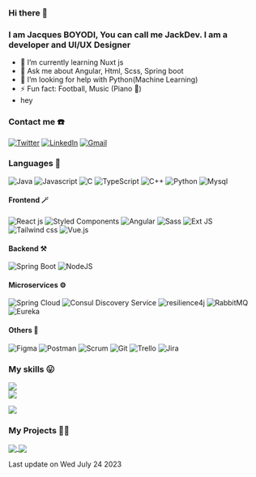 ### Hi there 👋
### I am Jacques BOYODI, You can call me JackDev. I am a developer and UI/UX Designer

- 🔭 I’m currently learning Nuxt js
- 💬 Ask me about Angular, Html, Scss, Spring boot
- 🤔 I’m looking for help with Python(Machine Learning)
- ⚡ Fun fact: Football, Music (Piano 🎹)
- hey

### Contact me ☎️
[![Twitter](https://img.shields.io/badge/Twitter-%231DA1F2.svg?logo=Twitter&logoColor=white)](https://twitter.com/JBoyodi)
[![LinkedIn](https://img.shields.io/badge/LinkedIn-%237289DA.svg?logo=LinkedIn&logoColor=white)](https://www.linkedin.com/in/londou-jacques-boyodi)
[![Gmail](https://img.shields.io/badge/Yahoo-purple.svg?logo=yahoo&logoColor=white)](mailto:jacquesboyodi@yahoo.fr)


### Languages 🎨

![Java](https://img.shields.io/badge/java-%230095D5.svg?style=for-the-badge&logo=java&logoColor=white) ![Javascript](https://img.shields.io/badge/javascript-yellow.svg?style=for-the-badge&logo=javascript&logoColor=black) ![C](https://img.shields.io/badge/c-%23239120.svg?style=for-the-badge&logo=c&logoColor=white) ![TypeScript](https://img.shields.io/badge/typescript-%23007ACC.svg?style=for-the-badge&logo=typescript&logoColor=white) ![C++](https://img.shields.io/badge/c++-F54A2A?style=for-the-badge&logo=c++&logoColor=white) ![Python](https://img.shields.io/badge/python-3670A0?style=for-the-badge&logo=python&logoColor=ffdd54) ![Mysql](https://img.shields.io/badge/mysql-orange?style=for-the-badge&logo=mysql&logoColor=blue)

#### Frontend 🪄

![React js](https://img.shields.io/badge/react-%2320232a.svg?style=for-the-badge&logo=react&logoColor=%2361DAFB) ![Styled Components](https://img.shields.io/badge/styled--components-DB7093?style=for-the-badge&logo=styled-components&logoColor=white) ![Angular](https://img.shields.io/badge/angular-%23f1413d.svg?style=for-the-badge&logo=angular&logoColor=white) ![Sass](https://img.shields.io/badge/sass-black?style=for-the-badge&logo=sass&logoColor=pink) ![Ext JS](https://img.shields.io/badge/sencha-ext%20js-blue.svg?style=for-the-badge&logo=sencha&logoColor=white) ![Tailwind css](https://img.shields.io/badge/tailwind%20css-%2320232a.svg?style=for-the-badge&logo=tailwindcss&logoColor=%2361DAFB) ![Vue.js](https://img.shields.io/badge/vue%20js-%2320232a.svg?style=for-the-badge&logo=vue.js&logoColor=green)
 
 

#### Backend ⚒️

![Spring Boot](https://img.shields.io/badge/springBoot-%23239120.svg?style=for-the-badge&logo=spring-boot&logoColor=white) ![NodeJS](https://img.shields.io/badge/node.js-6DA55F?style=for-the-badge&logo=node.js&logoColor=white) 

#### Microservices ⚙️

![Spring Cloud](https://img.shields.io/badge/spring%20cloud-%23239120.svg?style=for-the-badge&logo=springcloudconfig&logoColor=white) ![Consul Discovery Service](https://img.shields.io/badge/consul%20discovery-pink.svg?style=for-the-badge&logo=consul&logoColor=white) ![resilience4j](https://img.shields.io/badge/resilience4j-green.svg?style=for-the-badge&logo=resilience4j&logoColor=white) ![RabbitMQ](https://img.shields.io/badge/rabbitmq-orange.svg?style=for-the-badge&logo=rabbitmq&logoColor=white) ![Eureka](https://img.shields.io/badge/eureka-green.svg?style=for-the-badge&logo=eureka&logoColor=white)

 
#### Others 🏹

![Figma](https://img.shields.io/badge/figma-%23F24E1E.svg?style=for-the-badge&logo=figma&logoColor=white) 
![Postman](https://img.shields.io/badge/postman-%23F24E1E.svg?style=for-the-badge&logo=postman&logoColor=white) 
![Scrum](https://img.shields.io/badge/scrum-red.svg?style=for-the-badge&logo=scrum&logoColor=white) 
![Git](https://img.shields.io/badge/git-orange.svg?style=for-the-badge&logo=git&logoColor=white) 
![Trello](https://img.shields.io/badge/trello-blue.svg?style=for-the-badge&logo=trello&logoColor=white) 
![Jira](https://img.shields.io/badge/jira-blue.svg?style=for-the-badge&logo=jira&logoColor=white) 

### My skills 😛

![](https://github-readme-stats.vercel.app/api?username=jackamrl&show_icons=true&theme=dracula&title_color=d467f0&icon_color=d467f0&include_all_commits=true&hide=contribs)
<br/>
![](https://github-readme-streak-stats.herokuapp.com/?user=jackamrl&icons=true&title_color=d467f0&icon_color=d467f0&theme=dracula)
<br/>

![](https://github-readme-stats.vercel.app/api/top-langs/?username=jackamrl&theme=dracula&include_all_commits=true&count_private=true&layout=compact&title_color=d467f0&icon_color=d467f0)

### My Projects 🧑‍💻

<a href="https://github.com/jackamrl/worldwide-news-app">
  <img align="center" src="https://github-readme-stats.vercel.app/api/pin/?username=jackamrl&repo=worldwide-news-app&theme=dracula&title_color=d467f0&icon_color=d467f0" />
</a>
<a href="https://github.com/jackamrl/reaction-timer">
  <img align="center" src="https://github-readme-stats.vercel.app/api/pin/?username=jackamrl&repo=reaction-timer&theme=dracula&title_color=d467f0&icon_color=d467f0" />
</a>
<!--
[![Readme Card](https://github-readme-stats.vercel.app/api/pin/?username=jackamrl&repo=worldwide-news-app&show_owner=true)](https://github.com/jackamrl/worldwide-news-app)
-->

<!--
[![Readme Card](https://github-readme-stats.vercel.app/api/pin/?username=jackamrl&repo=reaction-timer&show_owner=true)](https://github.com/jackamrl/reaction-timer)
-->
<!-- ### Visitor count

<img src="https://profile-counter.glitch.me/jackamrl/count.svg" />
-->
Last update on Wed July 24 2023 

<!--
<img src="https://profile-counter.glitch.me/jackaamrl/count.svg" />
**jackamrl/jackamrl** is a ✨ _special_ ✨ repository because its `README.md` (this file) appears on your GitHub profile.

-->

